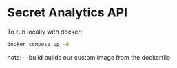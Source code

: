 # Secret Analytics API

To run locally with docker:

```bash
docker compose up -d
```

note: --build builds our custom image from the dockerfile

